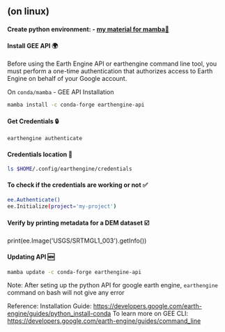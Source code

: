 ## (on linux)

#### Create python environment: - [my material for mamba🐍](python/osgeo-mamba.md)

#### Install GEE API 🌍
Before using the Earth Engine API or earthengine command line tool, you must perform a one-time authentication that authorizes access to Earth Engine on behalf of your Google account. 

On `conda/mamba` - GEE API Installation
```bash
mamba install -c conda-forge earthengine-api
```
#### Get Credentials 🔒

```bash
earthengine authenticate
```

#### Credentials location 📁
```bash
ls $HOME/.config/earthengine/credentials
```

#### To check if the credentials are working or not ✅
```bash
ee.Authenticate()
ee.Initialize(project='my-project')
```

#### Verify by printing metadata for a DEM dataset ☑️
print(ee.Image('USGS/SRTMGL1_003').getInfo())


#### Updating API 🆕
```bash
mamba update -c conda-forge earthengine-api
```

Note: After seting up the python API for google earth engine, `earthengine` command on bash will not give any error


Reference: 
Installation Guide: https://developers.google.com/earth-engine/guides/python_install-conda
To learn more on GEE CLI: https://developers.google.com/earth-engine/guides/command_line